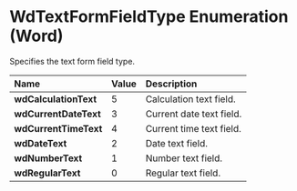 
# WdTextFormFieldType Enumeration (Word)

Specifies the text form field type.



|**Name**|**Value**|**Description**|
|:-----|:-----|:-----|
| **wdCalculationText**|5|Calculation text field.|
| **wdCurrentDateText**|3|Current date text field.|
| **wdCurrentTimeText**|4|Current time text field.|
| **wdDateText**|2|Date text field.|
| **wdNumberText**|1|Number text field.|
| **wdRegularText**|0|Regular text field.|
